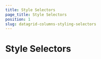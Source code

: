 ```yaml
---
title: Style Selectors
page_title: Style Selectors
position: 1
slug: datagrid-columns-styling-selectors
---
```


# Style Selectors #

